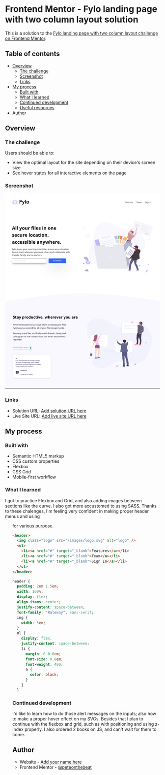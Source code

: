# Frontend Mentor - Fylo landing page with two column layout solution

This is a solution to the [Fylo landing page with two column layout challenge on Frontend Mentor](https://www.frontendmentor.io/challenges/fylo-landing-page-with-two-column-layout-5ca5ef041e82137ec91a50f5).

## Table of contents

- [Overview](#overview)
  - [The challenge](#the-challenge)
  - [Screenshot](#screenshot)
  - [Links](#links)
- [My process](#my-process)
  - [Built with](#built-with)
  - [What I learned](#what-i-learned)
  - [Continued development](#continued-development)
  - [Useful resources](#useful-resources)
- [Author](#author)

## Overview

### The challenge

Users should be able to:

- View the optimal layout for the site depending on their device's screen size
- See hover states for all interactive elements on the page

### Screenshot

![](./screenshot.png)

### Links

- Solution URL: [Add solution URL here](https://your-solution-url.com)
- Live Site URL: [Add live site URL here](https://your-live-site-url.com)

## My process

### Built with

- Semantic HTML5 markup
- CSS custom properties
- Flexbox
- CSS Grid
- Mobile-first workflow

### What I learned

I got to practice Flexbox and Grid, and also adding images between sections like the curve. I also got more accustomed to using SASS. Thanks to these chalenges, I'm feeling very confident in making proper header menus and using <ul> for various purpose.

```html
<header>
  <img class="logo" src="/images/logo.svg" alt="logo" />
  <ul>
    <li><a href="#" target="_blank">Features</a></li>
    <li><a href="#" target="_blank">Team</a></li>
    <li><a href="#" target="_blank">Sign In</a></li>
  </ul>
</header>
```

```css
header {
  padding: 2em 1.5em;
  width: 100%;
  display: flex;
  align-items: center;
  justify-content: space-between;
  font-family: "Raleway", sans-serif;
  img {
    width: 5em;
  }
  ul {
    display: flex;
    justify-content: space-between;
    li {
      margin: 0 0.8em;
      font-size: 0.8em;
      font-weight: 400;
      a {
        color: black;
      }
    }
  }

```

### Continued development

I'd like to learn how to do those alert messages on the inputs; also how to make a proper hover effect on my SVGs. Besides that I plan to continue with the flexbox and grid, such as with positioning and using z-index properly. I also ordered 2 books on JS, and can't wait for them to come.

## Author

- Website - [Add your name here](https://www.your-site.com)
- Frontend Mentor - [@peteonthebeat](https://www.frontendmentor.io/profile/peteonthebeat)

